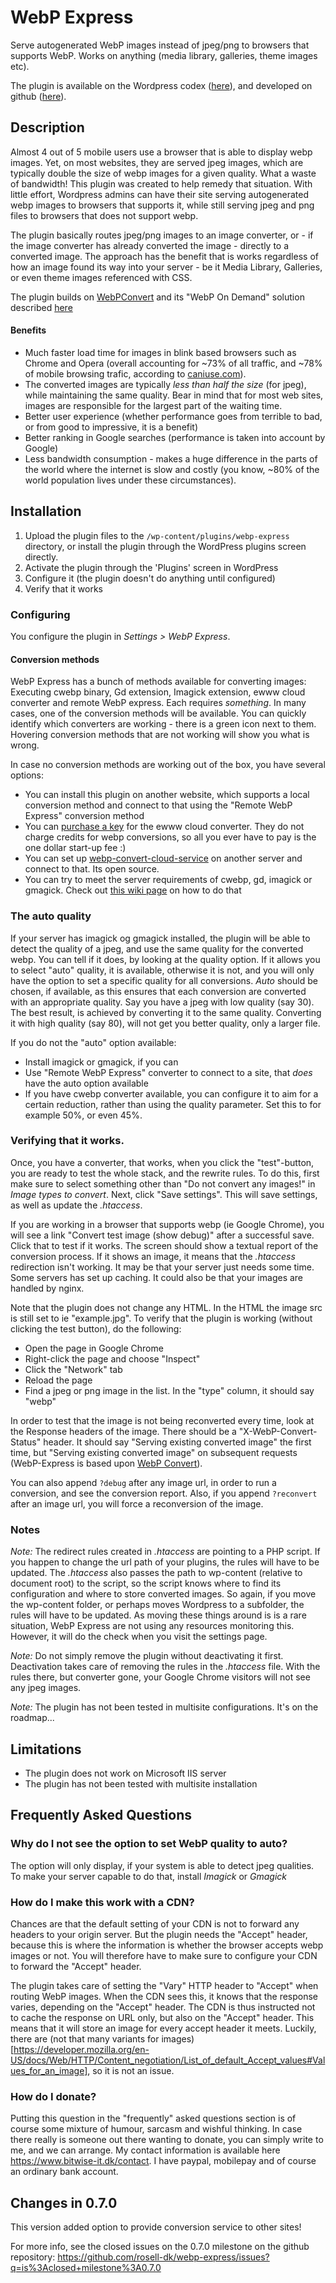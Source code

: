 # WebP Express

Serve autogenerated WebP images instead of jpeg/png to browsers that supports WebP. Works on anything (media library, galleries, theme images etc).

The plugin is available on the Wordpress codex ([here](https://wordpress.org/plugins/webp-express/)), and developed on github ([here](https://github.com/rosell-dk/webp-express/)).

## Description
Almost 4 out of 5 mobile users use a browser that is able to display webp images. Yet, on most websites, they are served jpeg images, which are typically double the size of webp images for a given quality. What a waste of bandwidth! This plugin was created to help remedy that situation. With little effort, Wordpress admins can have their site serving autogenerated webp images to browsers that supports it, while still serving jpeg and png files to browsers that does not support webp.

The plugin basically routes jpeg/png images to an image converter, or - if the image converter has already converted the image - directly to a converted image. The approach has the benefit that is works regardless of how an image found its way into your server - be it Media Library, Galleries, or even theme images referenced with CSS.

The plugin builds on [WebPConvert](https://github.com/rosell-dk/webp-convert) and its "WebP On Demand" solution described [here](https://github.com/rosell-dk/webp-convert/blob/master/docs/webp-on-demand/webp-on-demand.md)

#### Benefits
- Much faster load time for images in blink based browsers such as Chrome and Opera (overall accounting for ~73% of all traffic, and ~78% of mobile browsing trafic, according to [caniuse.com](https://caniuse.com/webp)).
- The converted images are typically *less than half the size* (for jpeg), while maintaining the same quality. Bear in mind that for most web sites, images are responsible for the largest part of the waiting time.
- Better user experience (whether performance goes from terrible to bad, or from good to impressive, it is a benefit)
- Better ranking in Google searches (performance is taken into account by Google)
- Less bandwidth consumption - makes a huge difference in the parts of the world where the internet is slow and costly (you know, ~80% of the world population lives under these circumstances).


## Installation

1. Upload the plugin files to the `/wp-content/plugins/webp-express` directory, or install the plugin through the WordPress plugins screen directly.
2. Activate the plugin through the 'Plugins' screen in WordPress
3. Configure it (the plugin doesn't do anything until configured)
4. Verify that it works

### Configuring
You configure the plugin in *Settings > WebP Express*.

#### Conversion methods
WebP Express has a bunch of methods available for converting images: Executing cwebp binary, Gd extension, Imagick extension, ewww cloud converter and remote WebP express. Each requires *something*. In many cases, one of the conversion methods will be available. You can quickly identify which converters are working - there is a green icon next to them. Hovering conversion methods that are not working will show you what is wrong.

In case no conversion methods are working out of the box, you have several options:
- You can install this plugin on another website, which supports a local conversion method and connect to that using the "Remote WebP Express" conversion method
- You can [purchase a key](https://ewww.io/plans/) for the ewww cloud converter. They do not charge credits for webp conversions, so all you ever have to pay is the one dollar start-up fee :)
- You can set up [webp-convert-cloud-service](https://github.com/rosell-dk/webp-convert-cloud-service) on another server and connect to that. Its open source.
- You can try to meet the server requirements of cwebp, gd, imagick or gmagick. Check out [this wiki page](https://github.com/rosell-dk/webp-convert/wiki/Meeting-the-requirements-of-the-converters) on how to do that

### The auto quality
If your server has imagick og gmagick installed, the plugin will be able to detect the quality of a jpeg, and use the same quality for the converted webp. You can tell if it does, by looking at the quality option. If it allows you to select "auto" quality, it is available, otherwise it is not, and you will only have the option to set a specific quality for all conversions. *Auto* should be chosen, if available, as this ensures that each conversion are converted with an appropriate quality. Say you have a jpeg with low quality (say 30). The best result, is achieved by converting it to the same quality. Converting it with high quality (say 80), will not get you better quality, only a larger file.

If you do not the "auto" option available:
- Install imagick or gmagick, if you can
- Use "Remote WebP Express" converter to connect to a site, that *does* have the auto option available
- If you have cwebp converter available, you can configure it to aim for a certain reduction, rather than using the quality parameter. Set this to for example 50%, or even 45%.

### Verifying that it works.
Once, you have a converter, that works, when you click the "test"-button, you are ready to test the whole stack, and the rewrite rules. To do this, first make sure to select something other than "Do not convert any images!" in *Image types to convert*. Next, click "Save settings". This will save settings, as well as update the *.htaccess*.

If you are working in a browser that supports webp (ie Google Chrome), you will see a link "Convert test image (show debug)" after a successful save. Click that to test if it works. The screen should show a textual report of the conversion process. If it shows an image, it means that the *.htaccess* redirection isn't working. It may be that your server just needs some time. Some servers has set up caching. It could also be that your images are handled by nginx.

Note that the plugin does not change any HTML. In the HTML the image src is still set to ie "example.jpg". To verify that the plugin is working (without clicking the test button), do the following:

- Open the page in Google Chrome
- Right-click the page and choose "Inspect"
- Click the "Network" tab
- Reload the page
- Find a jpeg or png image in the list. In the "type" column, it should say "webp"

In order to test that the image is not being reconverted every time, look at the Response headers of the image. There should be a "X-WebP-Convert-Status" header. It should say "Serving existing converted image" the first time, but "Serving existing converted image" on subsequent requests (WebP-Express is based upon [WebP Convert](https://github.com/rosell-dk/webp-convert)).

You can also append `?debug` after any image url, in order to run a conversion, and see the conversion report. Also, if you append `?reconvert` after an image url, you will force a reconversion of the image.

### Notes

*Note:*
The redirect rules created in *.htaccess* are pointing to a PHP script. If you happen to change the url path of your plugins, the rules will have to be updated. The *.htaccess* also passes the path to wp-content (relative to document root) to the script, so the script knows where to find its configuration and where to store converted images. So again, if you move the wp-content folder, or perhaps moves Wordpress to a subfolder, the rules will have to be updated. As moving these things around is is a rare situation, WebP Express are not using any resources monitoring this. However, it will do the check when you visit the settings page.

*Note:*
Do not simply remove the plugin without deactivating it first. Deactivation takes care of removing the rules in the *.htaccess* file. With the rules there, but converter gone, your Google Chrome visitors will not see any jpeg images.

*Note:*
The plugin has not been tested in multisite configurations. It's on the roadmap...


## Limitations

* The plugin does not work on Microsoft IIS server
* The plugin has not been tested with multisite installation

## Frequently Asked Questions

### Why do I not see the option to set WebP quality to auto?
The option will only display, if your system is able to detect jpeg qualities. To make your server capable to do that, install *Imagick* or *Gmagick*

### How do I make this work with a CDN?
Chances are that the default setting of your CDN is not to forward any headers to your origin server. But the plugin needs the "Accept" header, because this is where the information is whether the browser accepts webp images or not. You will therefore have to make sure to configure your CDN to forward the "Accept" header.

The plugin takes care of setting the "Vary" HTTP header to "Accept" when routing WebP images. When the CDN sees this, it knows that the response varies, depending on the "Accept" header. The CDN is thus instructed not to cache the response on URL only, but also on the "Accept" header. This means that it will store an image for every accept header it meets. Luckily, there are (not that many variants for images)[https://developer.mozilla.org/en-US/docs/Web/HTTP/Content_negotiation/List_of_default_Accept_values#Values_for_an_image], so it is not an issue.

### How do I donate?
Putting this question in the "frequently" asked questions section is of course some mixture of humour, sarcasm and wishful thinking. In case there really is someone out there wanting to donate, you can simply write to me, and we can arrange. My contact information is available here https://www.bitwise-it.dk/contact. I have paypal, mobilepay and of course an ordinary bank account.

## Changes in 0.7.0
This version added option to provide conversion service to other sites!

For more info, see the closed issues on the 0.7.0 milestone on the github repository: https://github.com/rosell-dk/webp-express/issues?q=is%3Aclosed+milestone%3A0.7.0

